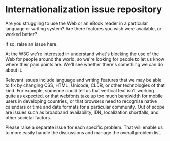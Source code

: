 # Internationalization issue repository


Are you struggling to use the Web or an eBook reader in a particular language or writing system?  Are there features you wish were available, or worked better?

If so, raise an issue here.

At the W3C we're interested in understand what's blocking the use of the Web for people around the world, so we're looking for people to let us know where their pain points are.  We'll see whether there's something we can do about it.

Relevant issues include language and writing features that we may be able to fix by changing CSS, HTML, Unicode, CLDR, or other technologies of that kind.  For example, someone could tell us that vertical text isn't working quite as expected, or that webfonts take up too much bandwidth for mobile users in developing countries, or that browsers need to recognise native calendars or time and date formats for a particular community. Out of scope are issues such as broadband availability, IDN, localization shortfalls, and other societal factors.

Please raise a separate issue for each specific problem.  That will enable us to more easily handle the discussions and manage the overall problem list.
